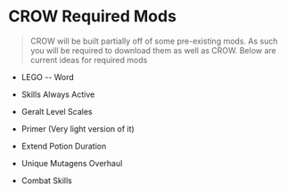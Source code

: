 # CROW Required Mods

> CROW will be built partially off of some pre-existing mods. As such you will be required to download them as well as CROW. Below are current ideas for required mods

 - LEGO
-- Word
 - Skills Always Active

 - Geralt Level Scales

 - Primer (Very light version of it)

 - Extend Potion Duration

 - Unique Mutagens Overhaul

 - Combat Skills
